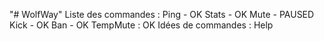 "# WolfWay" 
Liste des commandes :
Ping - OK
Stats - OK
Mute - PAUSED
Kick - OK
Ban - OK
TempMute : OK
Idées de commandes : 
Help 

